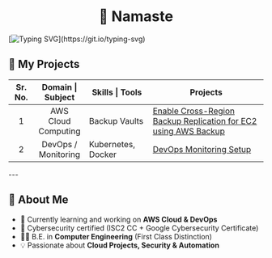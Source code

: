 <h1 align="center">👋 Namaste</h1>

[![Typing SVG](https://readme-typing-svg.demolab.com?font=Turret+Road&weight=500&size=27&letterSpacing=0.2rem&pause=1000&color=0C60FF&background=000000&vCenter=true&width=700&height=60&lines=A+passionate+AWS+Cloud+and+DevOps+Engineer+from+India!)](https://git.io/typing-svg)

## 📑 My Projects

<table width="1000%">
   <thead>
     <tr>
       <th width="10%" align="center">Sr. No.</th>
       <th width="20%" align="center">Domain | Subject</th>
       <th width="25%" align="center">Skills | Tools</th>
       <th width="50%" align="center">Projects</th>
     </tr>
   </thead>
  <tbody>
    <tr>
      <td align="center">1</td>
      <td align="center">AWS Cloud Computing</td>
      <td>Backup Vaults</td>
      <td>
        <a href="https://github.com/koustubhjuvekar/My-Projects/tree/d77d8dc30f6f315d006c1905d5e9dd41f419c6aa/Project%20-%201">
          Enable Cross-Region Backup Replication for EC2 using AWS Backup
        </a>
      </td>
    </tr>
    <tr>
      <td align="center">2</td>
      <td align="center">DevOps / Monitoring</td>
      <td>Kubernetes, Docker</td>
      <td>
        <a href="https://github.com/username/devops-monitoring">
          DevOps Monitoring Setup
        </a>
      </td>
    </tr>
  </tbody>
</table>
---

## 🚀 About Me  
- 🌱 Currently learning and working on **AWS Cloud & DevOps**  
- 🔐 Cybersecurity certified (ISC2 CC + Google Cybersecurity Certificate)  
- 👨‍🎓 B.E. in **Computer Engineering** (First Class Distinction)  
- 💡 Passionate about **Cloud Projects, Security & Automation**  
